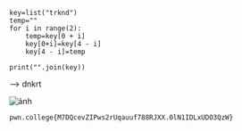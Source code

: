 ```
key=list("trknd")
temp=""
for i in range(2):
    temp=key[0 + i]
    key[0+i]=key[4 - i]
    key[4 - i]=temp

print("".join(key))
```

--> dnkrt

![ảnh](https://github.com/LDV-SpaceK/pwn.collage/assets/151914246/67bf09bd-90f4-4886-9a13-841cf1a3c14a)

`pwn.college{M7DQcevZIPws2rUqauuf788RJXX.0lN1IDLxUDO3QzW}`
